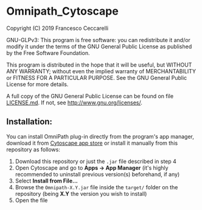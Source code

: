 # Omnipath_Cytoscape

Copyright (C) 2019 Francesco Ceccarelli

GNU-GLPv3:
This program is free software: you can redistribute it and/or modify it
under the terms of the GNU General Public License as published by the
Free Software Foundation.

This program is distributed in the hope that it will be useful, but
WITHOUT ANY WARRANTY; without even the implied warranty of
MERCHANTABILITY or FITNESS FOR A PARTICULAR PURPOSE. See the GNU General
Public License for more details.

A full copy of the GNU General Public License can be found on file
[LICENSE.md](LICENSE.md). If not, see <http://www.gnu.org/licenses/>.

## Installation:

You can install OmniPath plug-in directly from the program's app manager, download it from [Cytoscape app store](http://apps.cytoscape.org/) or install it manually from this repository as follows:

1. Download this repository or just the `.jar` file described in step 4
2. Open Cytoscape and go to **Apps -> App Manager** (it's highly recommended to uninstall previous version(s) beforehand, if any)
3. Select **Install from File...**
4. Browse the `Omnipath-X.Y.jar` file inside the `target/` folder on the repository (being **X.Y** the version you wish to install)
5. Open the file
